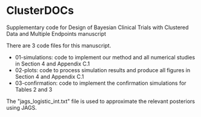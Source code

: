 # ClusterDOCs
Supplementary code for Design of Bayesian Clinical Trials with Clustered Data and Multiple Endpoints manuscript 

There are 3 code files for this manuscript.

- 01-simulations: code to implement our method and all numerical studies in Section 4 and Appendix C.1
- 02-plots: code to process simulation results and produce all figures in Section 4 and Appendix C.1
- 03-confirmation: code to implement the confirmation simulations for Tables 2 and 3

The "jags_logistic_int.txt" file is used to approximate the relevant posteriors using JAGS.
